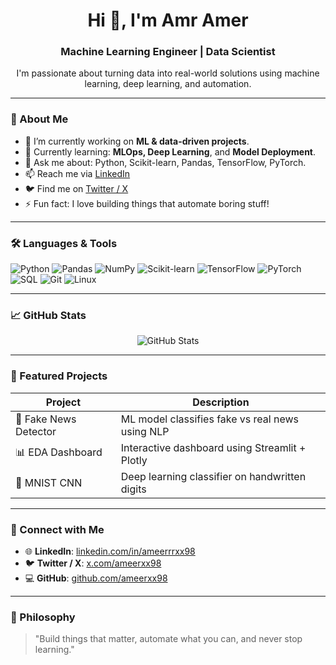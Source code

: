 <h1 align="center">Hi 👋, I'm Amr Amer</h1>
<h3 align="center">Machine Learning Engineer | Data Scientist</h3>

<p align="center">
  I'm passionate about turning data into real-world solutions using machine learning, deep learning, and automation.
</p>

---

### 🚀 About Me

- 🔭 I’m currently working on **ML & data-driven projects**.
- 🌱 Currently learning: **MLOps, Deep Learning**, and **Model Deployment**.
- 💬 Ask me about: Python, Scikit-learn, Pandas, TensorFlow, PyTorch.
- 📫 Reach me via [LinkedIn](https://linkedin.com/in/ameerrrxx98)
- 🐦 Find me on [Twitter / X](https://x.com/ameerxx98)
- ⚡ Fun fact: I love building things that automate boring stuff!

---

### 🛠️ Languages & Tools

![Python](https://img.shields.io/badge/-Python-333333?style=flat&logo=python)
![Pandas](https://img.shields.io/badge/-Pandas-150458?style=flat&logo=pandas)
![NumPy](https://img.shields.io/badge/-NumPy-013243?style=flat&logo=numpy)
![Scikit-learn](https://img.shields.io/badge/-Scikit--learn-F7931E?style=flat&logo=scikit-learn)
![TensorFlow](https://img.shields.io/badge/-TensorFlow-FF6F00?style=flat&logo=tensorflow)
![PyTorch](https://img.shields.io/badge/-PyTorch-EE4C2C?style=flat&logo=pytorch)
![SQL](https://img.shields.io/badge/-SQL-4479A1?style=flat&logo=mysql)
![Git](https://img.shields.io/badge/-Git-F05032?style=flat&logo=git)
![Linux](https://img.shields.io/badge/-Linux-FCC624?style=flat&logo=linux)

---

### 📈 GitHub Stats

<p align="center">
  <img src="https://github-readme-stats.vercel.app/api?username=ameerxx98&show_icons=true&theme=radical" alt="GitHub Stats" />
</p>

---

### 📂 Featured Projects

| Project | Description |
|--------|-------------|
| 🤖 Fake News Detector | ML model classifies fake vs real news using NLP |
| 📊 EDA Dashboard | Interactive dashboard using Streamlit + Plotly |
| 🧠 MNIST CNN | Deep learning classifier on handwritten digits |

---

### 🔗 Connect with Me

- 🌐 **LinkedIn**: [linkedin.com/in/ameerrrxx98](https://linkedin.com/in/ameerrrxx98)
- 🐦 **Twitter / X**: [x.com/ameerxx98](https://x.com/ameerxx98)
- 💻 **GitHub**: [github.com/ameerxx98](https://github.com/ameerxx98)

---

### 🧠 Philosophy

> "Build things that matter, automate what you can, and never stop learning."
